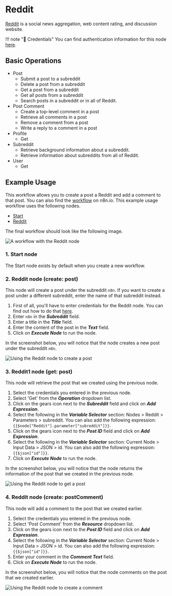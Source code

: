 # Reddit

[Reddit](https://www.reddit.com) is a social news aggregation, web content rating, and discussion website.

!!! note "🔑 Credentials"
    You can find authentication information for this node [here](/workflow/integrations/credentials/reddit/).


## Basic Operations

* Post
    * Submit a post to a subreddit
    * Delete a post from a subreddit
    * Get a post from a subreddit
    * Get all posts from a subreddit
    * Search posts in a subreddit or in all of Reddit.
* Post Comment
    * Create a top-level comment in a post
    * Retrieve all comments in a post
    * Remove a comment from a post
    * Write a reply to a comment in a post
* Profile
    * Get
* Subreddit
    * Retrieve background information about a subreddit.
    * Retrieve information about subreddits from all of Reddit.
* User
    * Get

## Example Usage

This workflow allows you to create a post a Reddit and add a comment to that post. You can also find the [workflow](https://n8n.io/workflows/928) on n8n.io. This example usage workflow uses the following nodes.
- [Start](/workflow/integrations/core-nodes/n8n-nodes-base.start/)
- [Reddit]()

The final workflow should look like the following image.

![A workflow with the Reddit node](/_images/integrations/nodes/reddit/workflow.png)

### 1. Start node

The Start node exists by default when you create a new workflow.

### 2. Reddit node (create: post)

This node will create a post under the subreddit `n8n`. If you want to create a post under a different subreddit, enter the name of that subreddit instead.

1. First of all, you'll have to enter credentials for the Reddit node. You can find out how to do that [here](/workflow/integrations/credentials/reddit/).
2. Enter `n8n` in the ***Subreddit*** field.
3. Enter a title in the ***Title*** field.
4. Enter the content of the post in the ***Text*** field.
5. Click on ***Execute Node*** to run the node.

In the screenshot below, you will notice that the node creates a new post under the subreddit `n8n`.

![Using the Reddit node to create a post](/_images/integrations/nodes/reddit/reddit_node.png)

### 3. Reddit1 node (get: post)

This node will retrieve the post that we created using the previous node.

1. Select the credentials you entered in the previous node.
2. Select 'Get' from the ***Operation*** dropdown list.
3. Click on the gears icon next to the ***Subreddit*** field and click on ***Add Expression***.
4. Select the following in the ***Variable Selector*** section: Nodes > Reddit > Parameters > subreddit. You can also add the following expression: `{{$node["Reddit"].parameter["subreddit"]}}`.
5. Click on the gears icon next to the ***Post ID*** field and click on ***Add Expression***.
6. Select the following in the ***Variable Selector*** section: Current Node > Input Data > JSON > id. You can also add the following expression: `{{$json["id"]}}`.
7. Click on ***Execute Node*** to run the node.

In the screenshot below, you will notice that the node returns the information of the post that we created in the previous node.

![Using the Reddit node to get a post](/_images/integrations/nodes/reddit/reddit1_node.png)

### 4. Reddit node (create: postComment)

This node will add a comment to the post that we created earlier.

1. Select the credentials you entered in the previous node.
2. Select 'Post Comment' from the ***Resource*** dropdown list.
3. Click on the gears icon next to the ***Post ID*** field and click on ***Add Expression***.
4. Select the following in the ***Variable Selector*** section: Current Node > Input Data > JSON > id. You can also add the following expression: `{{$json["id"]}}`.
5. Enter your comment in the ***Comment Text*** field.
6. Click on ***Execute Node*** to run the node.

In the screenshot below, you will notice that the node comments on the post that we created earlier.

![Using the Reddit node to create a comment](/_images/integrations/nodes/reddit/reddit2_node.png)

